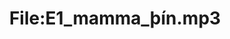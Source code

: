 ---
title: File:E1_mamma_þín.mp3
recording of: mamma þín
reading speed: slow
speaker: E
license: CC0
---